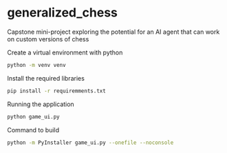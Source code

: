 # generalized_chess
Capstone mini-project exploring the potential for an AI agent that can work on custom versions of chess

Create a virtual environment with python
```Bash
python -m venv venv
```

Install the required libraries
```Bash
pip install -r requiremments.txt
```

Running the application
```Bash
python game_ui.py
```

Command to build
```Bash
python -m PyInstaller game_ui.py --onefile --noconsole
```